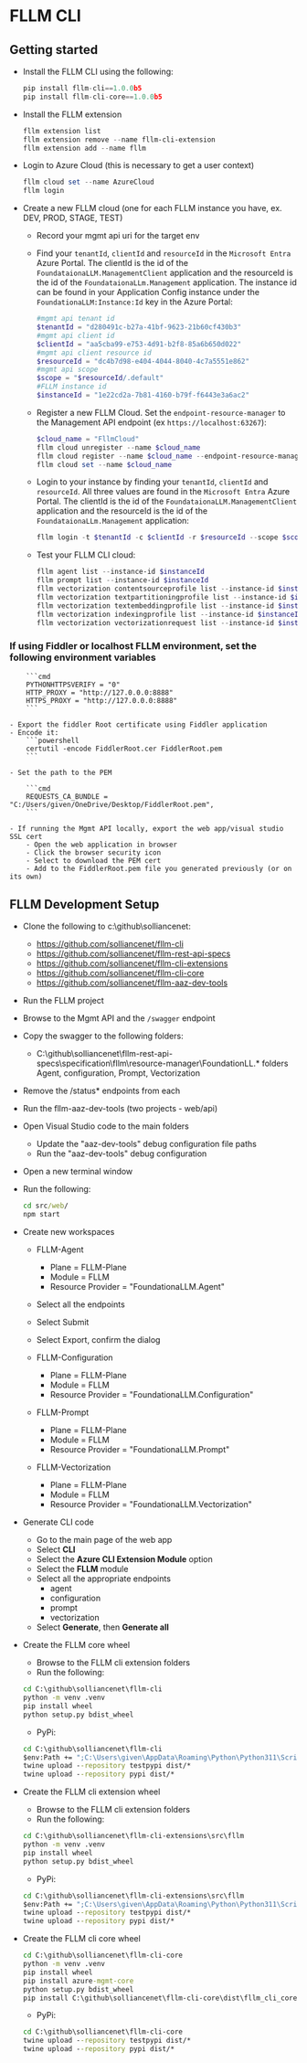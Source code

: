 # FLLM CLI

## Getting started

- Install the FLLM CLI using the following:

    ```python
    pip install fllm-cli==1.0.0b5
    pip install fllm-cli-core==1.0.0b5
    ```

- Install the FLLM extension

    ```PowerShell
    fllm extension list
    fllm extension remove --name fllm-cli-extension
    fllm extension add --name fllm
    ```

- Login to Azure Cloud (this is necessary to get a user context)

    ```powershell
    fllm cloud set --name AzureCloud
    fllm login
    ```

- Create a new FLLM cloud (one for each FLLM instance you have, ex. DEV, PROD, STAGE, TEST)

    - Record your mgmt api uri for the target env
    - Find your `tenantId`, `clientId` and `resourceId` in the `Microsoft Entra` Azure Portal.  The clientId is the id of the `FoundataionaLLM.ManagementClient` application and the resourceId is the id of the `FoundataionaLLm.Management` application.  The instance id can be found in your Application Config instance under the `FoundationaLLM:Instance:Id` key in the Azure Portal:

        ```powershell
        #mgmt api tenant id
		$tenantId = "d280491c-b27a-41bf-9623-21b60cf430b3"
		#mgmt api client id
		$clientId = "aa5cba99-e753-4d91-b2f8-85a6b650d022"
		#mgmt api client resource id 
		$resourceId = "dc4b7d98-e404-4044-8040-4c7a5551e862"
		#mgmt api scope
		$scope = "$resourceId/.default"
        #FLLM instance id
        $instanceId = "1e22cd2a-7b81-4160-b79f-f6443e3a6ac2"
        ```

	- Register a new FLLM Cloud. Set the `endpoint-resource-manager` to the Management API endpoint (ex `https://localhost:63267`):

        ```powershell
        $cloud_name = "FllmCloud"
        fllm cloud unregister --name $cloud_name
        fllm cloud register --name $cloud_name --endpoint-resource-manager "https://localhost:63267" --endpoint-active-directory "https://login.microsoftonline.com" --endpoint-active-directory-resource-id "https://management.core.windows.net/" --endpoint-active-directory-graph-resource-id "https://graph.windows.net/" --client-id $clientId --instance-id $instanceId --management-client-id $resourceId
        fllm cloud set --name $cloud_name
        ```

	- Login to your instance by finding your `tenantId`, `clientId` and `resourceId`.  All three values are found in the `Microsoft Entra` Azure Portal.  The clientId is the id of the `FoundataionaLLM.ManagementClient` application and the resourceId is the id of the `FoundataionaLLm.Management` application:

        ```powershell
		fllm login -t $tenantId -c $clientId -r $resourceId --scope $scope
        ```

	- Test your FLLM CLI cloud:

    	```PowerShell
        fllm agent list --instance-id $instanceId
        fllm prompt list --instance-id $instanceId
        fllm vectorization contentsourceprofile list --instance-id $instanceId
        fllm vectorization textpartitioningprofile list --instance-id $instanceId
        fllm vectorization textembeddingprofile list --instance-id $instanceId
        fllm vectorization indexingprofile list --instance-id $instanceId
        fllm vectorization vectorizationrequest list --instance-id $instanceId
        ```

### If using Fiddler or localhost FLLM environment, set the following environment variables

        ```cmd
        PYTHONHTTPSVERIFY = "0"
        HTTP_PROXY = "http://127.0.0.0:8888"
        HTTPS_PROXY = "http://127.0.0.0:8888"
        ```

	- Export the fiddler Root certificate using Fiddler application
	- Encode it:
    	```powershell
    	certutil -encode FiddlerRoot.cer FiddlerRoot.pem
        ```

	- Set the path to the PEM

        ```cmd
        REQUESTS_CA_BUNDLE = "C:/Users/given/OneDrive/Desktop/FiddlerRoot.pem",
        ```

	- If running the Mgmt API locally, export the web app/visual studio SSL cert
	    - Open the web application in browser
	    - Click the browser security icon
	    - Select to download the PEM cert
	    - Add to the FiddlerRoot.pem file you generated previously (or on its own)

## FLLM Development Setup

- Clone the following to c:\github\solliancenet:
    - https://github.com/solliancenet/fllm-cli
    - https://github.com/solliancenet/fllm-rest-api-specs
    - https://github.com/solliancenet/fllm-cli-extensions
    - https://github.com/solliancenet/fllm-cli-core
    - https://github.com/solliancenet/fllm-aaz-dev-tools

- Run the FLLM project
- Browse to the Mgmt API and the `/swagger` endpoint
- Copy the swagger to the following folders:
    - C:\github\solliancenet\fllm-rest-api-specs\specification\fllm\resource-manager\FoundationLL.* folders
    Agent, configuration, Prompt, Vectorization
- Remove the /status* endpoints from each

- Run the fllm-aaz-dev-tools (two projects - web/api)
- Open Visual Studio code to the main folders
    - Update the "aaz-dev-tools" debug configuration file paths
    - Run the "aaz-dev-tools" debug configuration

- Open a new terminal window
- Run the following:
    ```cmd
    cd src/web/ 
    npm start
    ```
        
- Create new workspaces

    - FLLM-Agent
        - Plane = FLLM-Plane
        - Module = FLLM
        - Resource Provider = "FoundationaLLM.Agent"

    - Select all the endpoints
    - Select Submit
    - Select Export, confirm the dialog

    - FLLM-Configuration
        - Plane = FLLM-Plane
        - Module = FLLM
        - Resource Provider = "FoundationaLLM.Configuration"

    - FLLM-Prompt
        - Plane = FLLM-Plane
        - Module = FLLM
        - Resource Provider = "FoundationaLLM.Prompt"

    - FLLM-Vectorization
        - Plane = FLLM-Plane
        - Module = FLLM
        - Resource Provider = "FoundationaLLM.Vectorization"

- Generate CLI code
    - Go to the main page of the web app
    - Select **CLI**
    - Select the **Azure CLI Extension Module** option
    - Select the **FLLM** module
    - Select all the appropriate endpoints
        - agent
        - configuration
        - prompt
        - vectorization
    - Select **Generate**, then **Generate all**

- Create the FLLM core wheel

    - Browse to the FLLM cli extension folders
    - Run the following:
    ```cmd
    cd C:\github\solliancenet\fllm-cli
    python -m venv .venv  
    pip install wheel
    python setup.py bdist_wheel
    ```

    - PyPi:

    ```cmd
    cd C:\github\solliancenet\fllm-cli
    $env:Path += ";C:\Users\given\AppData\Roaming\Python\Python311\Scripts"
    twine upload --repository testpypi dist/*
    twine upload --repository pypi dist/*
    ```

- Create the FLLM cli extension wheel

    - Browse to the FLLM cli extension folders
    - Run the following:
    ```cmd
    cd C:\github\solliancenet\fllm-cli-extensions\src\fllm
    python -m venv .venv
    pip install wheel
    python setup.py bdist_wheel
    ```

    - PyPi:
    ```cmd    
    cd C:\github\solliancenet\fllm-cli-extensions\src\fllm
    $env:Path += ";C:\Users\given\AppData\Roaming\Python\Python311\Scripts"
    twine upload --repository testpypi dist/*
    twine upload --repository pypi dist/*
    ```
        
- Create the FLLM cli core wheel

    ```cmd
    cd C:\github\solliancenet\fllm-cli-core
    python -m venv .venv  
    pip install wheel
    pip install azure-mgmt-core
    python setup.py bdist_wheel
    pip install C:\github\solliancenet\fllm-cli-core\dist\fllm_cli_core-1.0.0-py3-none-any.whl --force-reinstall
    ```
    
    - PyPi:
    
    ```cmd
    cd C:\github\solliancenet\fllm-cli-core	
    twine upload --repository testpypi dist/*
    twine upload --repository pypi dist/*
    ```